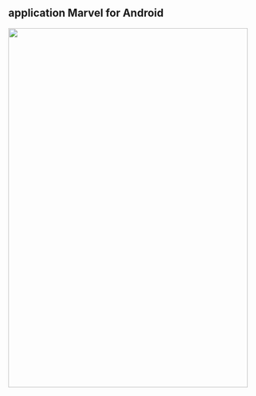 ## application Marvel for Android

<table>
<tr>
<img src="/gifAndroid/1.gif" width="480" height="720" </img></td>
</tr>
</table>

